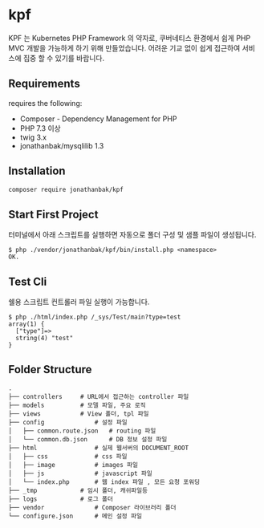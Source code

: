 # kpf
KPF 는 Kubernetes PHP Framework 의 약자로, 쿠버네티스 환경에서 쉽게 PHP MVC 개발을 가능하게 하기 위해 만들었습니다.
어려운 기교 없이 쉽게 접근하여 서비스에 집중 할 수 있기를 바랍니다.

Requirements
------------

requires the following:

* Composer - Dependency Management for PHP
* PHP 7.3 이상
* twig 3.x
* jonathanbak/mysqlilib 1.3

Installation
------------
 ```bash
 composer require jonathanbak/kpf
 ```

Start First Project
-------------
터미널에서 아래 스크립트를 실행하면 자동으로 폴더 구성 및 샘플 파일이 생성됩니다.
```shell
$ php ./vendor/jonathanbak/kpf/bin/install.php <namespace>
OK.
```
Test Cli
-------------
쉘용 스크립트 컨트롤러 파일 실행이 가능합니다.
```shell
$ php ./html/index.php /_sys/Test/main?type=test
array(1) {
  ["type"]=>
  string(4) "test"
}
```

Folder Structure
-------------------
    .
    ├── controllers     # URL에서 접근하는 controller 파일
    ├── models          # 모델 파일, 주요 로직
    ├── views           # View 폴더, tpl 파일
    ├── config              # 설정 파일
    │   ├── common.route.json   # routing 파일
    │   └── common.db.json      # DB 정보 설정 파일
    ├── html                # 실제 웹서버의 DOCUMENT_ROOT
    │   ├── css             # css 파일
    │   ├── image           # images 파일
    │   ├── js              # javascript 파일
    │   └── index.php       # 웹 index 파일 , 모든 요청 포워딩
    ├── _tmp            # 임시 폴더, 캐쉬파일등
    ├── logs            # 로그 폴더
    ├── vendor              # Composer 라이브러리 폴더
    └── configure.json      # 메인 설정 파일
